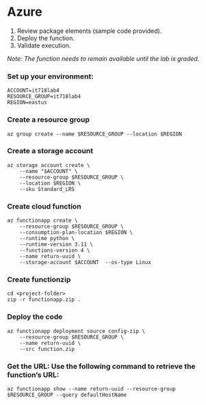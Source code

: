 # Azure												
1.	Review package elements (sample code provided).
2.	Deploy the function.
3.	Validate execution.

*Note: The function needs to remain available until the lab is graded.*

### Set up your environment:
```
ACCOUNT=it718lab4
RESOURCE_GROUP=it718lab4
REGION=eastus
```
### Create a resource group
```
az group create --name $RESOURCE_GROUP --location $REGION
```
### Create a storage account
```
az storage account create \
    --name "$ACCOUNT" \
    --resource-group $RESOURCE_GROUP \
    --location $REGION \
    --sku Standard_LRS
```
### Create cloud function
```
az functionapp create \
    --resource-group $RESOURCE_GROUP \
    --consumption-plan-location $REGION \
    --runtime python \
    --runtime-version 3.11 \
    --functions-version 4 \
    --name return-uuid \
    --storage-account $ACCOUNT  --os-type Linux
```
### Create functionzip
```
cd <project-folder>
zip -r functionapp.zip .
```
### Deploy the code
```
az functionapp deployment source config-zip \
    --resource-group $RESOURCE_GROUP \
    --name return-uuid \
    --src function.zip
```
### Get the URL: Use the following command to retrieve the function’s URL:
```
az functionapp show --name return-uuid --resource-group $RESOURCE_GROUP --query defaultHostName
```
